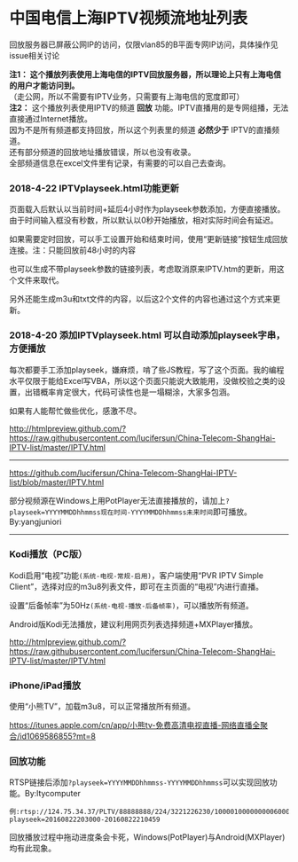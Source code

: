 中国电信上海IPTV视频流地址列表
=======

回放服务器已屏蔽公网IP的访问，仅限vlan85的B平面专网IP访问，具体操作见issue相关讨论

**注1： 这个播放列表使用上海电信的IPTV回放服务器，所以理论上只有上海电信的用户才能访问到。**<br>
（走公网，所以不需要有IPTV业务，只需要有上海电信的宽度即可）<br>
**注2：** 这个播放列表使用IPTV的频道 **回放** 功能。IPTV直播用的是专网组播，无法直接通过Internet播放。<br>
因为不是所有频道都支持回放，所以这个列表里的频道 **必然少于** IPTV的直播频道。<br>
还有部分频道的回放地址播放错误，所以也没有收录。<br>
全部频道信息在excel文件里有记录，有需要的可以自己去查询。<br>


### 2018-4-22 IPTVplayseek.html功能更新

页面载入后默认以当前时间+延后4小时作为playseek参数添加，方便直接播放。由于时间输入框没有秒数，所以默认以0秒开始播放，相对实际时间会有延迟。

如果需要定时回放，可以手工设置开始和结束时间，使用“更新链接”按钮生成回放连接。注：只能回放前48小时的内容

也可以生成不带playseek参数的链接列表，考虑取消原来IPTV.htm的更新，用这个文件来取代。

另外还能生成m3u和txt文件的内容，以后这2个文件的内容也通过这个方式来更新。

### 2018-4-20 添加IPTVplayseek.html 可以自动添加playseek字串，方便播放

每次都要手工添加playseek，嫌麻烦，啃了些JS教程，写了这个页面。我的编程水平仅限于能给Excel写VBA，所以这个页面只能说大致能用，没做校验之类的设置，出错概率肯定很大，代码可读性也是一塌糊涂，大家多包涵。

如果有人能帮忙做些优化，感激不尽。

http://htmlpreview.github.com/?https://raw.githubusercontent.com/lucifersun/China-Telecom-ShangHai-IPTV-list/master/IPTV.html

------
https://github.com/lucifersun/China-Telecom-ShangHai-IPTV-list/blob/master/IPTV.html


部分视频源在Windows上用PotPlayer无法直接播放的，请加上`?playseek=YYYYMMDDhhmmss现在时间-YYYYMMDDhhmmss未来时间`即可播放。By:yangjuniori


------
### Kodi播放（PC版）

Kodi启用“电视”功能`(系统-电视-常规-启用)`，客户端使用“PVR IPTV Simple Client”，选择对应的m3u8列表文件，即可在主页面的“电视”内进行直播。

设置“后备帧率”为50Hz`(系统-电视-播放-后备帧率)`，可以播放所有频道。

Android版Kodi无法播放，建议利用网页列表选择频道+MXPlayer播放。

http://htmlpreview.github.com/?https://raw.githubusercontent.com/lucifersun/China-Telecom-ShangHai-IPTV-list/master/IPTV.html

### iPhone/iPad播放

使用“小熊TV”，加载m3u8，可以正常播放所有频道。

https://itunes.apple.com/cn/app/小熊tv-免费高清电视直播-网络直播全聚合/id1069586855?mt=8

### 回放功能

RTSP链接后添加`?playseek=YYYYMMDDhhmmss-YYYYMMDDhhmmss`可以实现回放功能。By:ltycomputer
```
例:rtsp://124.75.34.37/PLTV/88888888/224/3221226230/10000100000000060000000000646848_0.smil?playseek=20160822203000-20160822210459
```
回放播放过程中拖动进度条会卡死，Windows(PotPlayer)与Android(MXPlayer)均有此现象。
